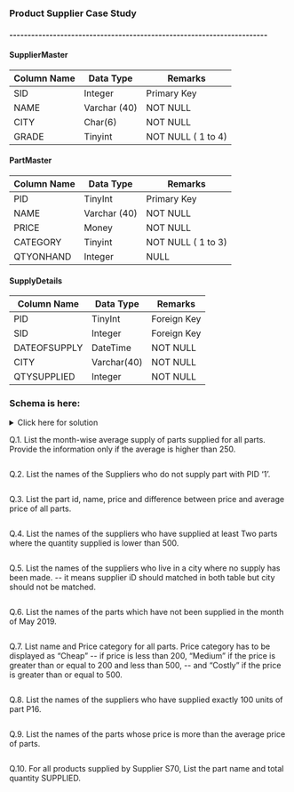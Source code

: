 ### Product Supplier Case Study

#### -----------------------------------------------------------------------

#### SupplierMaster
|Column Name 	|Data Type	|Remarks|
|-------------|-----------|-------|
|SID	|Integer	|Primary Key
|NAME	|Varchar (40)	|NOT NULL 
|CITY	|Char(6)	|NOT NULL
|GRADE	|Tinyint	|NOT NULL ( 1 to 4)

#### PartMaster
|Column Name 	|Data Type	|Remarks|
|-------------|-----------|-------|
|PID	|TinyInt	|Primary Key
|NAME	|Varchar (40)	|NOT NULL
|PRICE	|Money	|NOT NULL
|CATEGORY	|Tinyint	|NOT NULL ( 1 to 3)
|QTYONHAND	|Integer	|NULL

#### SupplyDetails
|Column Name 	|Data Type	|Remarks|
|-------------|-----------|-------|
|PID	|TinyInt	|Foreign Key
|SID	|Integer	|Foreign Key
|DATEOFSUPPLY	|DateTime	|NOT NULL
|CITY	|Varchar(40)	|NOT NULL
|QTYSUPPLIED	|Integer	|NOT NULL

### Schema is here: 

<details>
	<summary>Click here for solution</summary>
	
```sql
drop table if exists SupplierMaster;
create table SupplierMaster (
	SID Int Primary Key,
	Name Varchar(40) not null,
	City varchar(20) not null,
	Grade Tinyint not null check(Grade > 0 and Grade < 5)
);
insert into SupplierMaster values(10,'Usman Khan','Delhi',1);
insert into SupplierMaster values(20,'Nitish K','Kanpur',2);
insert into SupplierMaster values(30,'Shiva','Mumbai',2);
insert into SupplierMaster values(40,'Simran','Raipur',3);
insert into SupplierMaster values(50,'Srikanth','HYD',4);
insert into SupplierMaster values(60,'Neeraj','Delhi',1);
insert into SupplierMaster values(70,'Hament','Delhi',4);
insert into SupplierMaster values(80,'SKumar','Surat',2);
insert into SupplierMaster values(90,'Sanjay','Nagpur',1);
insert into SupplierMaster values(100,'Amit','Kanpur',3);
insert into SupplierMaster values(110,'Animesh','Bhopal',3);
insert into SupplierMaster values(120,'Gaurav','Chennai',1);
insert into SupplierMaster values(130,'Hilay','Rajkot',4);
insert into SupplierMaster values(140,'Bhavik','Durgapur',4);
insert into SupplierMaster values(150,'Shyamlal','Dehradun',2);
insert into SupplierMaster values(160,'Anamika','Roorkee',3);
insert into SupplierMaster values(170,'harpreet','Madras',2);
insert into SupplierMaster values(180,'Venugopal','Mumbai',1);
insert into SupplierMaster values(190,'Hament','Mumbai',1);
insert into SupplierMaster values(200,'SKumar','Madras',4);
insert into SupplierMaster values(210,'Sanjay','Dehradun',2);
insert into SupplierMaster values(220,'Amit','Durgapur',3);
insert into SupplierMaster values(230,'Animesh','Delhi',1);
insert into SupplierMaster values(240,'Gaurav','Delhi',4);

drop table if exists PartMaster;
create table PartMaster(	
	PID Tinyint Primary Key,
	Name Varchar(40) not null,	
	Price Money not null,
	Category Tinyint not null, --- Category 1,2,3
	QtyOnHand Int null,
);
insert into	PartMaster values(1,'Lights',1000,1,1200);
insert into	PartMaster values(2,'Batteries',5600,1,500);
insert into	PartMaster values(3,'Engines',67000,2,4000);
insert into	PartMaster values(4,'Tyres',2400,3,5000);
insert into	PartMaster values(5,'Tubes',700,3,7800);
insert into	PartMaster values(6,'Screws',15,2,2000);
insert into	PartMaster values(7,'Mirrors',1000,1,400);
insert into	PartMaster values(8,'Clutches',1500,3,1000);
insert into	PartMaster values(9,'Bolts',400,1,12000);
insert into	PartMaster values(10,'Nuts',200,1,25000);
insert into	PartMaster values(11,'Washers',300,2,4000);
insert into	PartMaster values(12,'Gaskets',2400,3,5000);
insert into	PartMaster values(13,'Hammers',2000,2,1800);
insert into	PartMaster values(14,'Bedsheets',150,1,2200);
insert into	PartMaster values(15,'Blankets',350,1,850);
insert into	PartMaster values(16,'Windscreens',1800,3,350);

drop table if exists SuplDetl;
create table SuplDetl (
	P_ID Tinyint not null Foreign Key references PartMaster(PID),
	S_ID Int not null Foreign Key references SupplierMaster(SID),
	DOS DateTime not null,
	CITY Varchar(40) not null,
	QTYSUPPLIED Int not null
);
insert into SuplDetl values(2,30,'2019/5/21','Delhi',45);
insert into SuplDetl values(3,60,'2019/6/25','Mumbai',80);
insert into SuplDetl values(1,40,'2019/6/30','Mumbai',120);
insert into SuplDetl values(5,10,'2019/7/02','Delhi',45);
insert into SuplDetl values(2,30,'2019/7/10','Kanpur',50);
insert into SuplDetl values(4,50,'2019/7/11','HYD',150);
insert into SuplDetl values(11,20,'2020/5/21','Bhopal',85);
insert into SuplDetl values(13,70,'2020/6/15','Chennai',100);
insert into SuplDetl values(11,20,'2020/6/10','Dehradun',110);
insert into SuplDetl values(15,50,'2022/7/02','Dehradun',50);
insert into SuplDetl values(12,40,'2022/7/10','HYD',250);
insert into SuplDetl values(14,30,'2022/7/11','Bhopal',450);
insert into SuplDetl values(16,30,'2022/9/1','Bhopal',155);
insert into SuplDetl values(3,60,'2022/9/5','Madras',180);
insert into SuplDetl values(1,40,'2021/6/30','HYD',200);
insert into SuplDetl values(5,10,'2022/7/02','Delhi',255);
insert into SuplDetl values(12,30,'2022/7/10','Kanpur',350);
insert into SuplDetl values(8,50,'2019/11/11','HYD',185);
insert into SuplDetl values(6,70,'2021/5/21','Rajkot',150);
insert into SuplDetl values(10,100,'2022/6/25','Roorkee',600);
insert into SuplDetl values(8,80,'2022/7/30','Surat',720);
insert into SuplDetl values(7,90,'2020/7/02','Mumbai',450);
insert into SuplDetl values(9,110,'2020/7/10','Nagpur',350);
insert into SuplDetl values(10,150,'2020/7/11','Madras',225);
insert into SuplDetl values(6,70,'2022/5/21','Chennai',150);
insert into SuplDetl values(10,100,'2022/5/15','HYD',600);
insert into SuplDetl values(8,80,'2022/6/13','Nagpur',720);
insert into SuplDetl values(7,90,'2022/7/12','Dehradun',450);
insert into SuplDetl values(9,110,'2022/7/11','Bhopal',350);
insert into SuplDetl values(10,150,'2022/8/15','HYD',225);
insert into SuplDetl values(16,70,'2019/4/11','Chennai',100);
insert into SuplDetl values(1,100,'2021/8/20','HYD',700);
insert into SuplDetl values(12,80,'2020/4/15','Nagpur',740);
insert into SuplDetl values(11,110,'2020/6/05','Bhopal',300);
insert into SuplDetl values(10,150,'2021/8/05','HYD',160);

select * from SupplierMaster;
select * from PartMaster;
select * from SuplDetl;
```
</details>

Q.1. List the month-wise average supply of parts supplied for all parts. Provide the information only if the average is higher than 250.
```sql

```

Q.2. List the names of the Suppliers who do not supply part with PID ‘1’.
```sql

```

Q.3. List the part id, name, price and difference between price and average price of all parts.
```sql

 ```

Q.4. List the names of the suppliers who have supplied at least Two parts where the quantity supplied is lower than 500.
```sql

```

Q.5. List the names of the suppliers who live in a city where no supply has been made.
--		it means supplier iD should matched in both table but city should not be matched.
```sql

```

Q.6. List the names of the parts which have not been supplied in the month of May 2019.
```sql

```

Q.7.  List name and Price category for all parts. Price category has to be displayed as “Cheap” 
--		if price is less than 200, “Medium” if the price is greater than or equal to 200 and less than 500,
--		and “Costly” if the price is greater than or equal to 500.
```sql

```

Q.8. List the names of the suppliers who have supplied exactly 100 units of part P16.
```sql

```

Q.9. List the names of the parts whose price is more than the average price of parts.
```sql  

```

Q.10. For all products supplied by Supplier S70, List the part name and total quantity SUPPLIED.
```sql 

```
